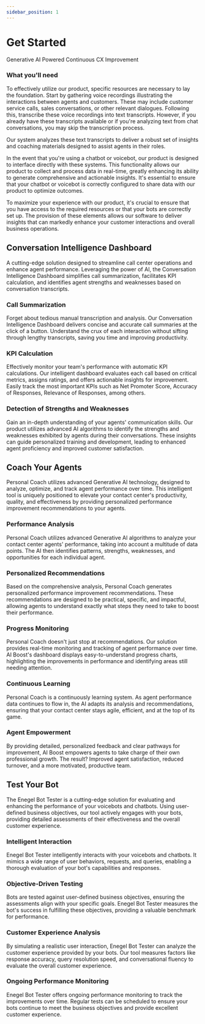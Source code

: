 ```yaml
---
sidebar_position: 1
---
```


# Get Started
Generative AI Powered Continuous CX Improvement

### What you'll need
To effectively utilize our product, specific resources are necessary to lay the foundation. Start by gathering voice recordings illustrating the interactions between agents and customers. These may include customer service calls, sales conversations, or other relevant dialogues. Following this, transcribe these voice recordings into text transcripts. However, if you already have these transcripts available or if you're analyzing text from chat conversations, you may skip the transcription process.

Our system analyzes these text transcripts to deliver a robust set of insights and coaching materials designed to assist agents in their roles.

In the event that you're using a chatbot or voicebot, our product is designed to interface directly with these systems. This functionality allows our product to collect and process data in real-time, greatly enhancing its ability to generate comprehensive and actionable insights. It's essential to ensure that your chatbot or voicebot is correctly configured to share data with our product to optimize outcomes.

To maximize your experience with our product, it's crucial to ensure that you have access to the required resources or that your bots are correctly set up. The provision of these elements allows our software to deliver insights that can markedly enhance your customer interactions and overall business operations.

## Conversation Intelligence Dashboard

A cutting-edge solution designed to streamline call center operations and enhance agent performance. Leveraging the power of AI, the Conversation Intelligence Dashboard simplifies call summarization, facilitates KPI calculation, and identifies agent strengths and weaknesses based on conversation transcripts.

### Call Summarization
Forget about tedious manual transcription and analysis. Our Conversation Intelligence Dashboard delivers concise and accurate call summaries at the click of a button. Understand the crux of each interaction without sifting through lengthy transcripts, saving you time and improving productivity.

### KPI Calculation
Effectively monitor your team's performance with automatic KPI calculations. Our intelligent dashboard evaluates each call based on critical metrics, assigns ratings, and offers actionable insights for improvement. Easily track the most important KPIs such as Net Promoter Score, Accuracy of Responses, Relevance of Responses, among others.

### Detection of Strengths and Weaknesses
Gain an in-depth understanding of your agents' communication skills. Our product utilizes advanced AI algorithms to identify the strengths and weaknesses exhibited by agents during their conversations. These insights can guide personalized training and development, leading to enhanced agent proficiency and improved customer satisfaction.

## Coach Your Agents
Personal Coach utilizes advanced Generative AI technology, designed to analyze, optimize, and track agent performance over time. This intelligent tool is uniquely positioned to elevate your contact center's productivity, quality, and effectiveness by providing personalized performance improvement recommendations to your agents.

### Performance Analysis
Personal Coach utilizes advanced Generative AI algorithms to analyze your contact center agents' performance, taking into account a multitude of data points. The AI then identifies patterns, strengths, weaknesses, and opportunities for each individual agent.

### Personalized Recommendations
Based on the comprehensive analysis, Personal Coach generates personalized performance improvement recommendations. These recommendations are designed to be practical, specific, and impactful, allowing agents to understand exactly what steps they need to take to boost their performance.

### Progress Monitoring
Personal Coach doesn't just stop at recommendations. Our solution provides real-time monitoring and tracking of agent performance over time. AI Boost's dashboard displays easy-to-understand progress charts, highlighting the improvements in performance and identifying areas still needing attention.

### Continuous Learning
Personal Coach is a continuously learning system. As agent performance data continues to flow in, the AI adapts its analysis and recommendations, ensuring that your contact center stays agile, efficient, and at the top of its game.

### Agent Empowerment
By providing detailed, personalized feedback and clear pathways for improvement, AI Boost empowers agents to take charge of their own professional growth. The result? Improved agent satisfaction, reduced turnover, and a more motivated, productive team.


## Test Your Bot

The Enegel Bot Tester is a cutting-edge solution for evaluating and enhancing the performance of your voicebots and chatbots. Using user-defined business objectives, our tool actively engages with your bots, providing detailed assessments of their effectiveness and the overall customer experience.

### Intelligent Interaction
Enegel Bot Tester intelligently interacts with your voicebots and chatbots. It mimics a wide range of user behaviors, requests, and queries, enabling a thorough evaluation of your bot's capabilities and responses.

### Objective-Driven Testing
Bots are tested against user-defined business objectives, ensuring the assessments align with your specific goals. Enegel Bot Tester measures the bot's success in fulfilling these objectives, providing a valuable benchmark for performance.

### Customer Experience Analysis
By simulating a realistic user interaction, Enegel Bot Tester can analyze the customer experience provided by your bots. Our tool measures factors like response accuracy, query resolution speed, and conversational fluency to evaluate the overall customer experience.

### Ongoing Performance Monitoring
Enegel Bot Tester offers ongoing performance monitoring to track the improvements over time. Regular tests can be scheduled to ensure your bots continue to meet the business objectives and provide excellent customer experience.



